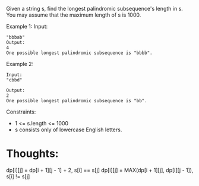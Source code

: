 Given a string s, find the longest palindromic subsequence's length in s. You may assume that the maximum length of s is 1000.

Example 1:
Input:

```
"bbbab"
Output:
4
One possible longest palindromic subsequence is "bbbb".
```

Example 2:

```
Input:
"cbbd"

Output:
2
One possible longest palindromic subsequence is "bb".
```

Constraints:

- 1 <= s.length <= 1000
- s consists only of lowercase English letters.

# Thoughts:

dp[i][j] = dp[i + 1][j - 1] + 2, s[i] == s[j]
dp[i][j] = MAX(dp[i + 1][j], dp[i][j - 1]), s[i] != s[j]
